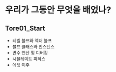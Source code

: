 # 우리가 그동안 무엇을 배었나?

## Tore01_Start
- 레벨 블프와 액터 블프
- 블프 클래스와 인스턴스
- 변수 연산 및 디버깅
- 시뮬레이트 피직스
- 에셋 이주
